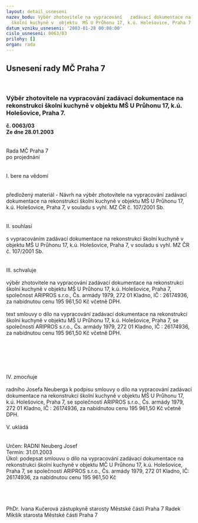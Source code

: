 ```yaml
---
layout: detail_usneseni
nazev_bodu: Výběr zhotovitele na vypracování   zadávací dokumentace na rekonstrukci
  školní kuchyně v  objektu  MŠ U Průhonu 17, k.ú. Holešovice, Praha 7.
datum_vzniku_usneseni: '2003-01-28 00:00:00'
cislo_usneseni: 0063/03
prilohy: []
organ: rada
---
```

<div id="ucUsn_pList" class="usn">
	<span><h2>Usnesení rady MČ Praha 7 </h2>
<br></span><div class="standBody">
<span><h3>Výběr zhotovitele na vypracování   zadávací dokumentace na rekonstrukci školní kuchyně v  objektu  MŠ U Průhonu 17, k.ú. Holešovice, Praha 7.</h3></span><div class="center">
		<strong>č. 0063/03</strong><br>
	</div>
<div class="center">
		<strong>Ze dne 28.01.2003</strong><br><br>
	</div>
<br>Rada MČ Praha 7<br>po projednání<br><br><br>I.	bere na vědomí<br><br> <br>předložený materiál - Návrh na výběr zhotovitele na vypracování zadávací dokumentace na rekonstrukci školní kuchyně v  objektu  MŠ U Průhonu 17, k.ú. Holešovice, Praha 7, v souladu s vyhl. MZ ČR č. 107/2001 Sb.<br><br><br>II.	souhlasí <br><br>s vypracováním zadávací dokumentace na rekonstrukci školní kuchyně v  objektu  MŠ U Průhonu 17, k.ú. Holešovice, Praha 7, v souladu s vyhl. MZ ČR č. 107/2001 Sb.<br><br><br>III.	schvaluje <br><br>výběr  zhotovitele na vypracování zadávací dokumentace na rekonstrukci školní kuchyně v  objektu  MŠ U Průhonu 17, k.ú. Holešovice, Praha 7, společnost ARIPROS s.r.o., Čs. armády 1979, 272 01 Kladno, IČ : 26174936, za nabídnutou cenu  195 961,50  Kč včetně DPH.<br><br>text smlouvy o dílo na vypracování zadávací dokumentace na rekonstrukci školní kuchyně v  objektu  MŠ U Průhonu 17, k.ú. Holešovice, Praha 7,  se společností ARIPROS s.r.o., Čs. armády 1979, 272 01 Kladno, IČ : 26174936, za nabídnutou cenu  195 961,50  Kč včetně DPH.<br><br><br><br><br><br><br>IV.	zmocňuje <br><br>radního Josefa Neuberga k podpisu smlouvy o dílo na vypracování zadávací dokumentace na rekonstrukci školní kuchyně v objektu MŠ U Průhonu 17,  k.ú. Holešovice, Praha 7, se společností ARIPROS s.r.o., Čs. armády 1979, 272 01 Kladno, IČ : 26174936, za nabídnutou cenu  195 961,50 Kč včetně DPH.<br><br>V.	ukládá <br><br> <br>Určen:	RADNI Neuberg Josef<br>Termín: 31.01.2003<br>Úkol:	podepsat smlouvu o dílo na vypracování zadávací dokumentace na rekonstrukci školní kuchyně v objektu MČ U Průhonu 17, k.ú. Holešovice, Praha 7, se společností ARIPROS s.r.o., Čs. armády 1979, 272 01 Kladno, IČ: 26174936, za nabídnutou cenu 195 961,50 Kč <br> <br><br> <br>	<br>PhDr. Ivana Kučerová zástupkyně starosty Městské části Praha 7	 Radek Mikšík starosta Městské části Praha 7<br>	<br><br>
</div>
</div>